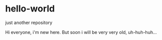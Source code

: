 # hello-world
just another repository

Hi everyone, i'm new here. But soon i will be very very old, uh-huh-huh...
